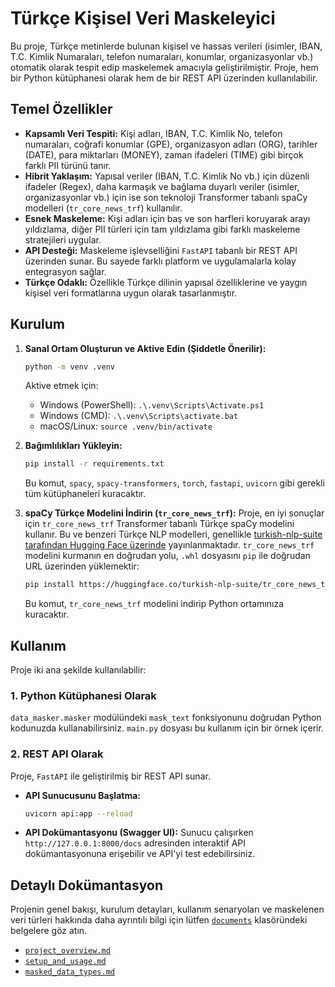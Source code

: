 # Türkçe Kişisel Veri Maskeleyici

Bu proje, Türkçe metinlerde bulunan kişisel ve hassas verileri (isimler, IBAN, T.C. Kimlik Numaraları, telefon numaraları, konumlar, organizasyonlar vb.) otomatik olarak tespit edip maskelemek amacıyla geliştirilmiştir. Proje, hem bir Python kütüphanesi olarak hem de bir REST API üzerinden kullanılabilir.

## Temel Özellikler

*   **Kapsamlı Veri Tespiti:** Kişi adları, IBAN, T.C. Kimlik No, telefon numaraları, coğrafi konumlar (GPE), organizasyon adları (ORG), tarihler (DATE), para miktarları (MONEY), zaman ifadeleri (TIME) gibi birçok farklı PII türünü tanır.
*   **Hibrit Yaklaşım:** Yapısal veriler (IBAN, T.C. Kimlik No vb.) için düzenli ifadeler (Regex), daha karmaşık ve bağlama duyarlı veriler (isimler, organizasyonlar vb.) için ise son teknoloji Transformer tabanlı spaCy modelleri (`tr_core_news_trf`) kullanılır.
*   **Esnek Maskeleme:** Kişi adları için baş ve son harfleri koruyarak arayı yıldızlama, diğer PII türleri için tam yıldızlama gibi farklı maskeleme stratejileri uygular.
*   **API Desteği:** Maskeleme işlevselliğini `FastAPI` tabanlı bir REST API üzerinden sunar. Bu sayede farklı platform ve uygulamalarla kolay entegrasyon sağlar.
*   **Türkçe Odaklı:** Özellikle Türkçe dilinin yapısal özelliklerine ve yaygın kişisel veri formatlarına uygun olarak tasarlanmıştır.

## Kurulum

1.  **Sanal Ortam Oluşturun ve Aktive Edin (Şiddetle Önerilir):**
    ```bash
    python -m venv .venv
    ```
    Aktive etmek için:
    *   Windows (PowerShell): `.\.venv\Scripts\Activate.ps1`
    *   Windows (CMD): `.\.venv\Scripts\activate.bat`
    *   macOS/Linux: `source .venv/bin/activate`

2.  **Bağımlılıkları Yükleyin:**
    ```bash
    pip install -r requirements.txt
    ```
    Bu komut, `spacy`, `spacy-transformers`, `torch`, `fastapi`, `uvicorn` gibi gerekli tüm kütüphaneleri kuracaktır.

3.  **spaCy Türkçe Modelini İndirin (`tr_core_news_trf`):**
    Proje, en iyi sonuçlar için `tr_core_news_trf` Transformer tabanlı Türkçe spaCy modelini kullanır. Bu ve benzeri Türkçe NLP modelleri, genellikle [turkish-nlp-suite tarafından Hugging Face üzerinde](https://huggingface.co/turkish-nlp-suite) yayınlanmaktadır.
    `tr_core_news_trf` modelini kurmanın en doğrudan yolu, `.whl` dosyasını `pip` ile doğrudan URL üzerinden yüklemektir:

    ```bash
    pip install https://huggingface.co/turkish-nlp-suite/tr_core_news_trf/resolve/main/tr_core_news_trf-1.0-py3-none-any.whl
    ```
    Bu komut, `tr_core_news_trf` modelini indirip Python ortamınıza kuracaktır.

## Kullanım

Proje iki ana şekilde kullanılabilir:

### 1. Python Kütüphanesi Olarak

`data_masker.masker` modülündeki `mask_text` fonksiyonunu doğrudan Python kodunuzda kullanabilirsiniz. `main.py` dosyası bu kullanım için bir örnek içerir.

### 2. REST API Olarak

Proje, `FastAPI` ile geliştirilmiş bir REST API sunar.

*   **API Sunucusunu Başlatma:**
    ```bash
    uvicorn api:app --reload
    ```
*   **API Dokümantasyonu (Swagger UI):**
    Sunucu çalışırken `http://127.0.0.1:8000/docs` adresinden interaktif API dokümantasyonuna erişebilir ve API'yi test edebilirsiniz.

## Detaylı Dokümantasyon

Projenin genel bakışı, kurulum detayları, kullanım senaryoları ve maskelenen veri türleri hakkında daha ayrıntılı bilgi için lütfen [`documents`](./documents) klasöründeki belgelere göz atın.

*   [`project_overview.md`](./documents/project_overview.md)
*   [`setup_and_usage.md`](./documents/setup_and_usage.md)
*   [`masked_data_types.md`](./documents/masked_data_types.md)

